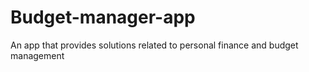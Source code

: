 # Budget-manager-app
An app that provides solutions related to personal finance and budget management
